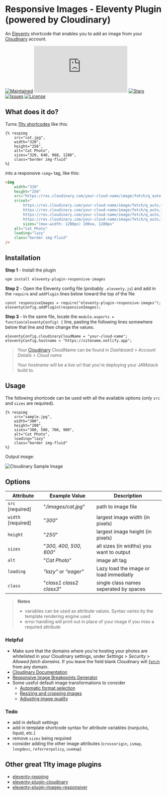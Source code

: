 # Responsive Images - Eleventy Plugin (powered by Cloudinary)
An [Eleventy](https://11ty.dev) shortcode that enables you to add an image from your [Cloudinary](https://cloudinary.com/invites/lpov9zyyucivvxsnalc5/xdosfzqjnaqemyshp52j) account.

[![Maintained](https://img.shields.io/maintenance/yes/2020?style=for-the-badge)](https://github.com/adamculpepper)
[![Size](https://img.shields.io/github/size/adamculpepper/eleventy-plugin-responsive-images/.eleventy.js?label=Size&style=for-the-badge)](https://github.com/adamculpepper/eleventy-plugin-responsive-images/blob/master/.eleventy.js)
[![Stars](https://img.shields.io/github/stars/adamculpepper/eleventy-plugin-responsive-images?style=for-the-badge)](https://github.com/adamculpepper/eleventy-plugin-responsive-images/stargazers)
[![Issues](https://img.shields.io/github/issues/adamculpepper/eleventy-plugin-responsive-images?style=for-the-badge)](https://github.com/adamculpepper/eleventy-plugin-responsive-images/issues)
[![License](https://img.shields.io/github/license/adamculpepper/eleventy-plugin-responsive-images?style=for-the-badge)](https://github.com/adamculpepper/eleventy-plugin-responsive-images/blob/master/LICENSE)

## What does it do?
Turns [11ty shortcodes](https://www.11ty.io/docs/shortcodes/) like this:

``` nunjucks
{% respimg
    src="cat.jpg",
    width="320",
    height="256",
    alt="Cat Photo",
    sizes="320, 640, 960, 1280",
    class="border img-fluid"
%}
```

into a responsive `<img>` tag, like this:

```html
<img
    width="320"
    height="256"
    src="https://res.cloudinary.com/your-cloud-name/image/fetch/q_auto,f_auto,w_320/https://domain.com/cat.jpg"
    srcset="
        https://res.cloudinary.com/your-cloud-name/image/fetch/q_auto,f_auto,w_320/https://domain.com/cat.jpg 320w,
        https://res.cloudinary.com/your-cloud-name/image/fetch/q_auto,f_auto,w_640/https://domain.com/cat.jpg 640w,
        https://res.cloudinary.com/your-cloud-name/image/fetch/q_auto,f_auto,w_960/https://domain.com/cat.jpg 960w,
        https://res.cloudinary.com/your-cloud-name/image/fetch/q_auto,f_auto,w_1280/https://domain.com/cat.jpg 1280w"
        sizes="(max-width: 1280px) 100vw, 1280px"
    alt="Cat Photo"
    loading="lazy"
    class="border img-fluid"
/>
```

## Installation

**Step 1** - Install the plugin
```
npm install eleventy-plugin-responsive-images
```

**Step 2** - Open the Eleventy config file (probably `.eleventy.js`) and add in the `require` and `addPlugin` lines below toward the top of the file
```
const responsiveImages = require("eleventy-plugin-responsive-images");
eleventyConfig.addPlugin(responsiveImages);
```

**Step 3** - In the same file, locate the `module.exports = function(eleventyConfig) {` line, pasting the following lines somewhere below that line and then change the values.
```
eleventyConfig.cloudinaryCloudName = "your-cloud-name";
eleventyConfig.hostname = "https://sitename.netlify.app";
```

> Your [Cloudinary](https://cloudinary.com/invites/lpov9zyyucivvxsnalc5/xdosfzqjnaqemyshp52j) CloudName can be found in *Dashboard > Account Details > Cloud name*
>
> Your *hostname* will be a live url that you're deploying your JAMstack build to. 



## Usage
The following shortcode can be used with all the available options (only `src` and `sizes` are required).

```
{% respimg
    src="sample.jpg",
    width="300",
    height="200",
    sizes="300, 500, 700, 900",
    alt="Cat Photo",
    loading="lazy"
    class="border img-fluid"
%}
```

Output image:

<img src="https://res.cloudinary.com/demo/image/upload/w_300,h_200,c_crop/sample.jpg" alt="Cloudinary Sample Image">


## Options
| Attribute | Example Value | Description | 
| ------ | ------ | ------ |
| `src` [required] | "*/images/cat.jpg*" | path to image file
| `width` [required] | "*300*" | largest image width (in pixels)
| `height` | "*250*" | largest image height (in pixels)
| `sizes` | "*300, 400, 500, 600*" | all sizes (in widths) you want to output
| `alt` | "*Cat Photo*" | image alt tag
| `loading` | *"lazy"* or *"eager"* | Lazy load the image or load immediatly
| `class` | "*class1 class2 class3*" | single class names seperated by spaces
> **Notes**
> - variables can be used as attribute values. Syntax varies by the template rendering engine used
> - error handling will print out in place of your image if you miss a required attribute

### Helpful
- Make sure that the domains where you're hosting your photos are whitelisted in your Cloudinary settings, under *Settings > Security > Allowed fetch domains*. If you leave the field blank Cloudinary will [`fetch`](https://cloudinary.com/documentation/fetch_remote_images#remote_image_fetch_url) from any domain.
- [Cloudinary Documentation](https://cloudinary.com/documentation)
- [Responsive Image Breakpoints Generator](http://responsivebreakpoints.com)
- Some useful default image transformations to consider
	- [Automatic format selection](https://cloudinary.com/documentation/image_transformations#automatic_format_selection)
	- [Resizing and cropping images](https://cloudinary.com/documentation/image_transformations#resizing_and_cropping_images)
	- [Adjusting image quality](https://cloudinary.com/documentation/image_transformations#adjusting_image_quality)

### Todo
- add in default settings
- add in template shortcode syntax for attribute variables (nunjucks, liquid, etc.)
- remove `sizes` being required
- consider adding the other image attributes (`crossorigin`, `ismap`, `longdesc`, `referrerpolicy`, `usemap`)

## Other great 11ty image plugins
- [eleventy-respimg](https://github.com/eeeps/eleventy-respimg)
- [eleventy-plugin-cloudinary](https://github.com/juanfernandes/eleventy-plugin-cloudinary)
- [eleventy-plugin-images-responsiver](https://github.com/nhoizey/images-responsiver)
